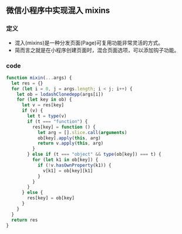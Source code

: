 ## 微信小程序中实现混入 mixins
### 定义
+ 混入(mixins)是一种分发页面(Page)可复用功能非常灵活的方式。
+ 简而言之就是在小程序创建页面时，混合页面选项，可以添加钩子功能。 
### code
```javascript
function mixin(...args) {
  let res = {}
  for (let i = 0, j = args.length; i < j; i++) {
    let ob = lodashClonedepp(args[i])
    for (let key in ob) {
      let v = res[key]
      if (v) {
        let t = type(v)
        if (t === "function") {
          res[key] = function () {
            let arg = [].slice.call(arguments)
            ob[key].apply(this, arg)
            return v.apply(this, arg)
          }
        } else if (t === "object" && type(ob[key]) === t) {
          for (let k1 in ob[key]) {
            if (!v.hasOwnProperty(k1)) {
              v[k1] = ob[key][k1]
            }
          }
        }
      } else {
        res[key] = ob[key]
      }
    }
  }
  return res
}
```